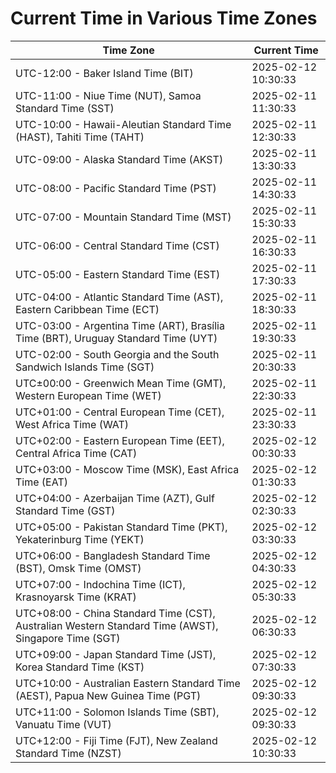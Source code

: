 # Current Time in Various Time Zones

| Time Zone | Current Time |
|-----------|--------------|
| UTC-12:00 - Baker Island Time (BIT) | 2025-02-12 10:30:33 |
| UTC-11:00 - Niue Time (NUT), Samoa Standard Time (SST) | 2025-02-11 11:30:33 |
| UTC-10:00 - Hawaii-Aleutian Standard Time (HAST), Tahiti Time (TAHT) | 2025-02-11 12:30:33 |
| UTC-09:00 - Alaska Standard Time (AKST) | 2025-02-11 13:30:33 |
| UTC-08:00 - Pacific Standard Time (PST) | 2025-02-11 14:30:33 |
| UTC-07:00 - Mountain Standard Time (MST) | 2025-02-11 15:30:33 |
| UTC-06:00 - Central Standard Time (CST) | 2025-02-11 16:30:33 |
| UTC-05:00 - Eastern Standard Time (EST) | 2025-02-11 17:30:33 |
| UTC-04:00 - Atlantic Standard Time (AST), Eastern Caribbean Time (ECT) | 2025-02-11 18:30:33 |
| UTC-03:00 - Argentina Time (ART), Brasília Time (BRT), Uruguay Standard Time (UYT) | 2025-02-11 19:30:33 |
| UTC-02:00 - South Georgia and the South Sandwich Islands Time (SGT) | 2025-02-11 20:30:33 |
| UTC±00:00 - Greenwich Mean Time (GMT), Western European Time (WET) | 2025-02-11 22:30:33 |
| UTC+01:00 - Central European Time (CET), West Africa Time (WAT) | 2025-02-11 23:30:33 |
| UTC+02:00 - Eastern European Time (EET), Central Africa Time (CAT) | 2025-02-12 00:30:33 |
| UTC+03:00 - Moscow Time (MSK), East Africa Time (EAT) | 2025-02-12 01:30:33 |
| UTC+04:00 - Azerbaijan Time (AZT), Gulf Standard Time (GST) | 2025-02-12 02:30:33 |
| UTC+05:00 - Pakistan Standard Time (PKT), Yekaterinburg Time (YEKT) | 2025-02-12 03:30:33 |
| UTC+06:00 - Bangladesh Standard Time (BST), Omsk Time (OMST) | 2025-02-12 04:30:33 |
| UTC+07:00 - Indochina Time (ICT), Krasnoyarsk Time (KRAT) | 2025-02-12 05:30:33 |
| UTC+08:00 - China Standard Time (CST), Australian Western Standard Time (AWST), Singapore Time (SGT) | 2025-02-12 06:30:33 |
| UTC+09:00 - Japan Standard Time (JST), Korea Standard Time (KST) | 2025-02-12 07:30:33 |
| UTC+10:00 - Australian Eastern Standard Time (AEST), Papua New Guinea Time (PGT) | 2025-02-12 09:30:33 |
| UTC+11:00 - Solomon Islands Time (SBT), Vanuatu Time (VUT) | 2025-02-12 09:30:33 |
| UTC+12:00 - Fiji Time (FJT), New Zealand Standard Time (NZST) | 2025-02-12 10:30:33 |
